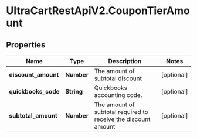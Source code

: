 # UltraCartRestApiV2.CouponTierAmount

## Properties
Name | Type | Description | Notes
------------ | ------------- | ------------- | -------------
**discount_amount** | **Number** | The amount of subtotal discount | [optional] 
**quickbooks_code** | **String** | Quickbooks accounting code. | [optional] 
**subtotal_amount** | **Number** | The amount of subtotal required to receive the discount amount | [optional] 


